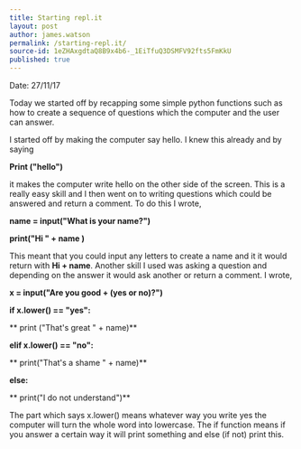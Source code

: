 ```yaml
---
title: Starting repl.it
layout: post
author: james.watson
permalink: /starting-repl.it/
source-id: 1eZHAxgdtaQ8B9x4b6-_1EiTfuQ3DSMFV92fts5FmKkU
published: true
---
```

Date: 27/11/17

Today we started off by recapping some simple python functions such as how to create a sequence of questions which the computer and the user can answer.

I started off by making the computer say hello. I knew this already and by saying 

**Print ("hello")**

 it makes the computer write hello on the other side of the screen. This is a really easy skill and I then went on to writing questions which could be answered and return a comment. To do this I wrote,

**name = input("What is your name?")**

**print("Hi " +  name )**

This meant that you could input any letters to create a name and it it would return with **Hi + name**. Another skill I used was asking a question and depending on the answer it would ask another or return a comment. I wrote,

**x = input("Are you good + (yes or no)?")**

**if x.lower() == "yes":**

** print ("That's great " + name)**

**elif x.lower() == "no":**

** print("That's a shame " + name)**

**else:**

** print("I do not understand")**

The part which says x.lower() means whatever way you write yes the computer will turn the whole word into lowercase. The if function means if you answer a certain way it will print something and else (if not) print this.

